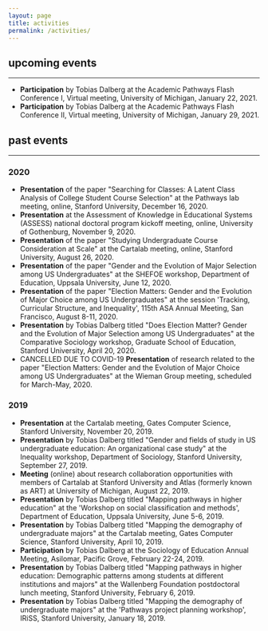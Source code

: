 ```yaml
---
layout: page
title: activities
permalink: /activities/
---
```


## upcoming events
___

- **Participation** by Tobias Dalberg at the Academic Pathways Flash Conference I, Virtual meeting, University of Michigan, January 22, 2021.
- **Participation** by Tobias Dalberg at the Academic Pathways Flash Conference II, Virtual meeting, University of Michigan, January 29, 2021.

## past events
___

### 2020

- **Presentation** of the paper "Searching for Classes: A Latent Class Analysis of College Student Course Selection" at the Pathways lab meeting, online, Stanford University, December 16, 2020.
- **Presentation** at the Assessment of Knowledge in Educational Systems (ASSESS) national doctoral program kickoff meeting, online, University of Gothenburg, November 9, 2020.
- **Presentation** of the paper "Studying Undergraduate Course Consideration at Scale" at the Cartalab meeting, online, Stanford University, August 26, 2020.
- **Presentation** of the paper "Gender and the Evolution of Major Selection among US Undergraduates" at the SHEFOE workshop, Department of Education, Uppsala University, June 12, 2020.
- **Presentation** of the paper "Election Matters: Gender and the Evolution of Major Choice among US Undergraduates" at the session 'Tracking, Curricular Structure, and Inequality', 115th ASA Annual Meeting, San Francisco, August 8-11, 2020.
- **Presentation** by Tobias Dalberg titled "Does Election Matter? Gender and the Evolution of Major Selection among US Undergraduates" at the Comparative Sociology workshop, Graduate School of Education, Stanford University, April 20, 2020.
- CANCELLED DUE TO COVID-19 **Presentation** of research related to the paper "Election Matters: Gender and the Evolution of Major Choice among US Undergraduates" at the Wieman Group meeting, scheduled for March-May, 2020.

### 2019

- **Presentation** at the Cartalab meeting, Gates Computer Science, Stanford University, November 20, 2019.
- **Presentation** by Tobias Dalberg titled "Gender and fields of study in US undergraduate education: An organizational case study" at the Inequality workshop, Department of Sociology, Stanford University, September 27, 2019.
- **Meeting** (online) about research collaboration opportunities with members of Cartalab at Stanford University and Atlas (formerly known as ART) at University of Michigan, August 22, 2019.
- **Presentation** by Tobias Dalberg titled "Mapping pathways in higher education" at the 'Workshop on social classification and methods', Department of Education, Uppsala University, June 5-6, 2019.
- **Presentation** by Tobias Dalberg titled "Mapping the demography of undergraduate majors" at the Cartalab meeting, Gates Computer Science, Stanford University, April 10, 2019.
- **Participation** by Tobias Dalberg at the Sociology of Education Annual Meeting, Asilomar, Pacific Grove, February 22-24, 2019.
- **Presentation** by Tobias Dalberg titled "Mapping pathways in higher education: Demographic patterns among students at different institutions and majors" at the Wallenberg Foundation postdoctoral lunch meeting, Stanford University, February 6, 2019.
- **Presentation** by Tobias Dalberg titled "Mapping the demography of undergraduate majors" at the 'Pathways project planning workshop', IRiSS, Stanford University, January 18, 2019.

